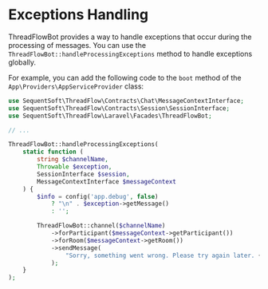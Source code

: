 # Exceptions Handling

ThreadFlowBot provides a way to handle exceptions that occur during the processing of messages.
You can use the `ThreadFlowBot::handleProcessingExceptions` method to handle exceptions globally.

For example, you can add the following code to the `boot` method of the `App\Providers\AppServiceProvider` class:

```php
use SequentSoft\ThreadFlow\Contracts\Chat\MessageContextInterface;
use SequentSoft\ThreadFlow\Contracts\Session\SessionInterface;
use SequentSoft\ThreadFlow\Laravel\Facades\ThreadFlowBot;

// ...

ThreadFlowBot::handleProcessingExceptions(
    static function (
        string $channelName,
        Throwable $exception,
        SessionInterface $session,
        MessageContextInterface $messageContext
    ) {
        $info = config('app.debug', false)
            ? "\n" . $exception->getMessage()
            : '';

        ThreadFlowBot::channel($channelName)
            ->forParticipant($messageContext->getParticipant())
            ->forRoom($messageContext->getRoom())
            ->sendMessage(
                "Sorry, something went wrong. Please try again later. {$info}"
            );
    }
);
```

